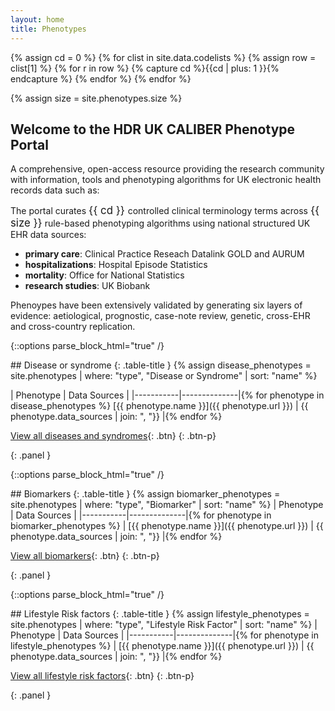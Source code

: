 ```yaml
---
layout: home
title: Phenotypes
---
```


<!-- Count the total number of terms and the total number of phenotypes -->
{% assign cd = 0 %}
{% for clist in site.data.codelists %}
        {% assign row = clist[1] %}
        {% for r in row %}
            {% capture cd %}{{cd | plus: 1 }}{% endcapture %}
        {% endfor %}
{% endfor %}

{% assign size = site.phenotypes.size %}

## Welcome to the HDR UK CALIBER Phenotype Portal
A comprehensive, open-access resource providing the research community with information, tools and phenotyping algorithms for UK electronic health records data such as:

The portal curates <big>{{ cd }} </big> controlled clinical terminology terms across <big>{{ size }}</big> rule-based phenotyping algorithms using national structured UK EHR data sources: 
* __primary care__: Clinical Practice Reseach Datalink GOLD and AURUM 
* __hospitalizations__: Hospital Episode Statistics
* __mortality__: Office for National Statistics
* __research studies__: UK Biobank

Phenoypes have been extensively validated by generating six layers of evidence: aetiological, prognostic, case-note review, genetic, cross-EHR and cross-country replication.



{::options parse_block_html="true" /}
<div>
## Disease or syndrome
{: .table-title }
{% assign disease_phenotypes = site.phenotypes | where: "type", "Disease or Syndrome" | sort: "name" %}

| Phenotype | Data Sources |
|-----------|--------------|{% for phenotype in disease_phenotypes %}
[{{ phenotype.name }}]({{ phenotype.url }}) | {{ phenotype.data_sources | join: ", "}} |{% endfor %}

[View all diseases and syndromes](/disease-or-syndrome){: .btn}
{: .btn-p}
</div>
{: .panel }


{::options parse_block_html="true" /}
<div>
## Biomarkers
{: .table-title }
{% assign biomarker_phenotypes = site.phenotypes | where: "type", "Biomarker" | sort: "name" %}
| Phenotype | Data Sources |
|-----------|--------------|{% for phenotype in biomarker_phenotypes %}
| [{{ phenotype.name }}]({{ phenotype.url }}) | {{ phenotype.data_sources | join: ", "}} |{% endfor %}

[View all biomarkers](/biomarkers){: .btn}
{: .btn-p}
</div>
{: .panel }


{::options parse_block_html="true" /}
<div>
## Lifestyle Risk factors
{: .table-title }
{% assign lifestyle_phenotypes = site.phenotypes | where: "type", "Lifestyle Risk Factor" | sort: "name" %}
| Phenotype | Data Sources |
|-----------|--------------|{% for phenotype in lifestyle_phenotypes %}
| [{{ phenotype.name }}]({{ phenotype.url }}) | {{ phenotype.data_sources | join: ", "}} |{% endfor %}

[View all lifestyle risk factors](/lifestyle-risk-factors){: .btn}
{: .btn-p}
</div>
{: .panel }